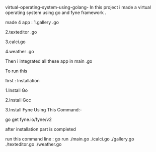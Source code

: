 virtual-operating-system-using-golang-
In this project i made a virtual operating system using go and fyne framework .

made 4 app : 1.gallery .go

2.texteditor .go

3.calci.go

4.weather .go

Then i integrated all these app in main .go

To run this

first : Installation

1.Install Go

2.Install Gcc

3.Install Fyne Using This Command:-

go get fyne.io/fyne/v2

after installation part is completed

run this command line : go run ./main.go ./calci.go ./gallery.go ./texteditor.go ./weather.go

